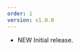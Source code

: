 ```yaml
---
order: 1
version: v1.0.0
---
```

- <span class="badge badge-pill badge-success">NEW</span> Initial release.